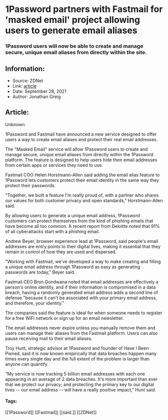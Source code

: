 # 1Password partners with Fastmail for 'masked email' project allowing users to generate email aliases
### 1Password users will now be able to create and manage secure, unique email aliases from directly within the site.

## Information:
+ Source: ZDNet
+ Link: [article](https://www.zdnet.com/article/1password-partners-with-fastmail-for-masked-email-project-allowing-users-to-generate-email-aliases/)
+ Date: September 28, 2021
+ Author: Jonathan Greig


## Article:
Unknown

1Password and Fastmail have announced a new service designed to offer users a way to create email aliases and protect their real email addresses. 

The "Masked Email" service will allow 1Password users to create and manage secure, unique email aliases from directly within the 1Password platform. The feature is designed to help users hide their email addresses from certain apps or services they need to use. 

Fastmail COO Helen Horstmann-Allen said adding the email alias feature to 1Password lets customers protect their email identity in the same way they protect their passwords. 

"Together, we built a feature I'm really proud of, with a partner who shares our values for both customer privacy and open standards," Horstmann-Allen said. 

By allowing users to generate a unique email address, 1Password customers can protect themselves from the kind of phishing emails that have become all too common. A recent report from Deloitte noted that 91% of all cyberattacks start with a phishing email. 

Andrew Beyer, browser experience lead at 1Password, said people's email addresses are entry points to their digital lives, making it essential that they remain in control of how they are used and dispersed. 

"Working with Fastmail, we've developed a way to make creating and filling a unique email address through 1Password as easy as generating passwords are today," Beyer said. 






Fastmail CEO Bron Gondwana noted that email addresses are effectively a person's online identity, and if their information is compromised in a data breach, having a randomly generated email address adds a second line of defense "because it can't be associated with your primary email address, and therefore, your identity."

The companies said the feature is ideal for when someone needs to register for a free WiFi network or sign up for an email newsletter. 

The email addresses never expire unless you manually remove them and users can manage their aliases from the Fastmail platform. Users can also pause receiving mail to their email aliases.

Troy Hunt, strategic advisor at 1Password and founder of Have I Been Pwned, said it is now known empirically that data breaches happen many times every single day and the full extent of the problem is larger than anyone can quantify.

"My service is now tracking 5 billion email addresses with each one appearing in an average of 2 data breaches. It's more important than ever that we protect our privacy; and protecting the primary key to our digital lives -- our email address -- will have a really positive impact," Hunt said. 





#### Tags:
[[1Password]] [[Fastmail]] [[said.]] [[ZDNet]]
